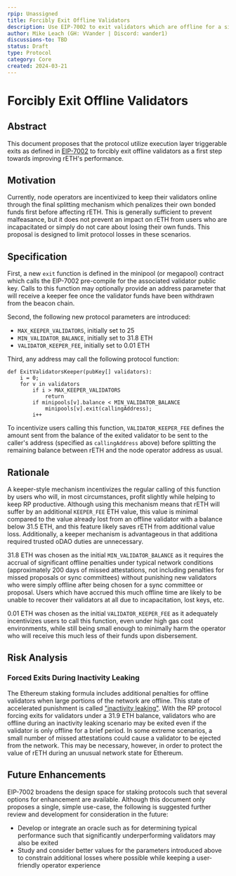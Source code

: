 ```yaml
---
rpip: Unassigned
title: Forcibly Exit Offline Validators
description: Use EIP-7002 to exit validators which are offline for a significant period
author: Mike Leach (GH: VVander | Discord: wander1)
discussions-to: TBD
status: Draft
type: Protocol
category: Core
created: 2024-03-21
---
```


# Forcibly Exit Offline Validators

## Abstract

This document proposes that the protocol utilize execution layer triggerable exits as defined in [EIP-7002](https://eips.ethereum.org/EIPS/eip-7002) to forcibly exit offline validators as a first step towards improving rETH's performance.

## Motivation

Currently, node operators are incentivized to keep their validators online through the final splitting mechanism which penalizes their own bonded funds first before affecting rETH. This is generally sufficient to prevent malfeasance, but it does not prevent an impact on rETH from users who are incapacitated or simply do not care about losing their own funds. This proposal is designed to limit protocol losses in these scenarios.

## Specification

First, a new `exit` function is defined in the minipool (or megapool) contract which calls the EIP-7002 pre-compile for the associated validator public key. Calls to this function may optionally provide an address parameter that will receive a keeper fee once the validator funds have been withdrawn from the beacon chain.

Second, the following new protocol parameters are introduced:

- `MAX_KEEPER_VALIDATORS`, initially set to 25
- `MIN_VALIDATOR_BALANCE`, initially set to 31.8 ETH
- `VALIDATOR_KEEPER_FEE`, initially set to 0.01 ETH

Third, any address may call the following protocol function:

```
def ExitValidatorsKeeper(pubKey[] validators):
    i = 0;
    for v in validators
        if i > MAX_KEEPER_VALIDATORS
            return
        if minipools[v].balance < MIN_VALIDATOR_BALANCE
            minipools[v].exit(callingAddress);
        i++
```

To incentivize users calling this function, `VALIDATOR_KEEPER_FEE` defines the amount sent from the balance of the exited validator to be sent to the caller's address (specified as `callingAddress` above) before splitting the remaining balance between rETH and the node operator address as usual.

## Rationale

A keeper-style mechanism incentivizes the regular calling of this function by users who will, in most circumstances, profit slightly while helping to keep RP productive. Although using this mechanism means that rETH will suffer by an additional `KEEPER_FEE` ETH value, this value is minimal compared to the value already lost from an offline validator with a balance below 31.5 ETH, and this feature likely saves rETH from additional value loss. Additionally, a keeper mechanism is advantageous in that additiona required trusted oDAO duties are unnecessary.

31.8 ETH was chosen as the initial `MIN_VALIDATOR_BALANCE` as it requires the accrual of significant offline penalties under typical network conditions (approximately 200 days of missed attestations, not including penalties for missed proposals or sync committees) without punishing new validators who were simply offline after being chosen for a sync committee or proposal. Users which have accrued this much offline time are likely to be unable to recover their validators at all due to incapacitation, lost keys, etc.

0.01 ETH was chosen as the initial `VALIDATOR_KEEPER_FEE` as it adequately incentivizes users to call this function, even under high gas cost environments, while still being small enough to minimally harm the operator who will receive this much less of their funds upon disbersement.

## Risk Analysis

### Forced Exits During Inactivity Leaking

The Ethereum staking formula includes additional penalties for offline validators when large portions of the network are offline. This state of accelerated punishment is called ["inactivity leaking"](https://ethereum.org/en/developers/docs/consensus-mechanisms/pos/rewards-and-penalties/#inactivity-leak). With the RP protocol forcing exits for validators under a 31.9 ETH balance, validators who are offline during an inactivity leaking scenario may be exited even if the validator is only offline for a brief period. In some extreme scenarios, a small number of missed attestations could cause a validator to be ejected from the network. This may be necessary, however, in order to protect the value of rETH during an unusual network state for Ethereum.

## Future Enhancements

EIP-7002 broadens the design space for staking protocols such that several options for enhancement are available. Although this document only proposes a single, simple use-case, the following is suggested further review and development for consideration in the future:

- Develop or integrate an oracle such as for determining typical performance such that significantly underperforming validators may also be exited
- Study and consider better values for the parameters introduced above to constrain additional losses where possible while keeping a user-friendly operator experience
